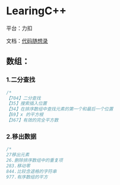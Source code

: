 # LearingC++

平台：力扣

文档：[代码随想录](https://programmercarl.com/)

## 数组：

### 1.二分查找

```c++
/*
【704】二分查找
【35】搜索插入位置
【34】在排序数组中查找元素的第一个和最后一个位置
【69】x 的平方根
【367】有效的完全平方数
```

### 2.移出数据

```c++
/*
27移出元素
26.删除排序数组中的重复项
283.移动零
844.比较含退格的字符串
977.有序数组的平方
```

